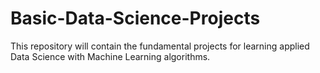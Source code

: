 # Basic-Data-Science-Projects
This repository will contain the fundamental projects for learning applied Data Science with Machine Learning algorithms.
